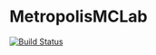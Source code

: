 # MetropolisMCLab

[![Build Status](https://travis-ci.org/DanielHoffmann32/MetropolisMCLab.jl.svg?branch=master)](https://travis-ci.org/DanielHoffmann32/MetropolisMCLab.jl)
